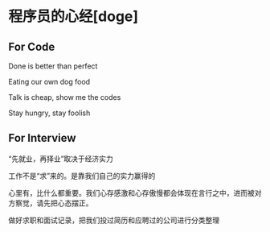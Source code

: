 # 程序员的心经[doge]

## For Code
Done is better than perfect

Eating our own dog food

Talk is cheap, show me the codes

Stay hungry, stay foolish

## For Interview
“先就业，再择业”取决于经济实力

工作不是“求”来的。是靠我们自己的实力赢得的

心里有，比什么都重要。我们心存感激和心存傲慢都会体现在言行之中，进而被对方察觉，请先把心态摆正。

做好求职和面试记录，把我们投过简历和应聘过的公司进行分类整理
